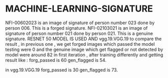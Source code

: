 # MACHINE-LEARNING-SIGNATURE
NFI-00602023 is an image of signature of person number 023 done by person 006. 
This is a forged signature. 
NFI-02103021 is an image of signature of person number 021 done by person 021.
This is a genuine signature.
RESNET 50 MODEL IS USED AND vgg.19.VGG.19 to compare the result , in previous one , we get forged images which passed the model testing were 0 and the genuine image which get flagged or 
not detected by model were around 82 in first iteration , 
after training differently and getting result like :
forg_passed is  60
gen_flagged is  54.

in vgg.19.VGG.19 
forg_passed is  30
gen_flagged is  73.
